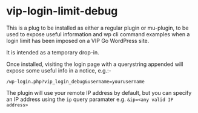 # vip-login-limit-debug

This is a plug to be installed as either a regular plugin or mu-plugin, to be used to expose useful information and wp cli command examples when a login limit has been imposed on a VIP Go WordPress site.

It is intended as a temporary drop-in.

Once installed, visiting the login page with a querystring appended will expose some useful info in a notice, e.g.:-

`/wp-login.php?vip_login_debug&username=yourusername`

The plugin will use your remote IP address by default, but you can specify an IP address using the `ip` query paramater e.g. `&ip=<any valid IP address>`


